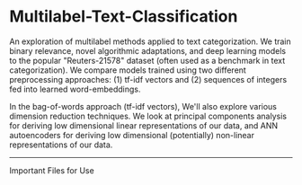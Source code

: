 # Multilabel-Text-Classification

An exploration of multilabel methods applied to text categorization. We train binary relevance, novel algorithmic adaptations, and deep learning models to the popular "Reuters-21578" dataset (often used as a benchmark in text categorization). We compare models trained using two different preprocessing approaches: (1) tf-idf vectors and (2) sequences of integers fed into learned word-embeddings.

In the bag-of-words approach (tf-idf vectors), We'll also explore various dimension reduction techniques. We look at principal components analysis for deriving low dimensional linear representations of our data, and ANN autoencoders for deriving low dimensional (potentially) non-linear representations of our data.

---

Important Files for Use

